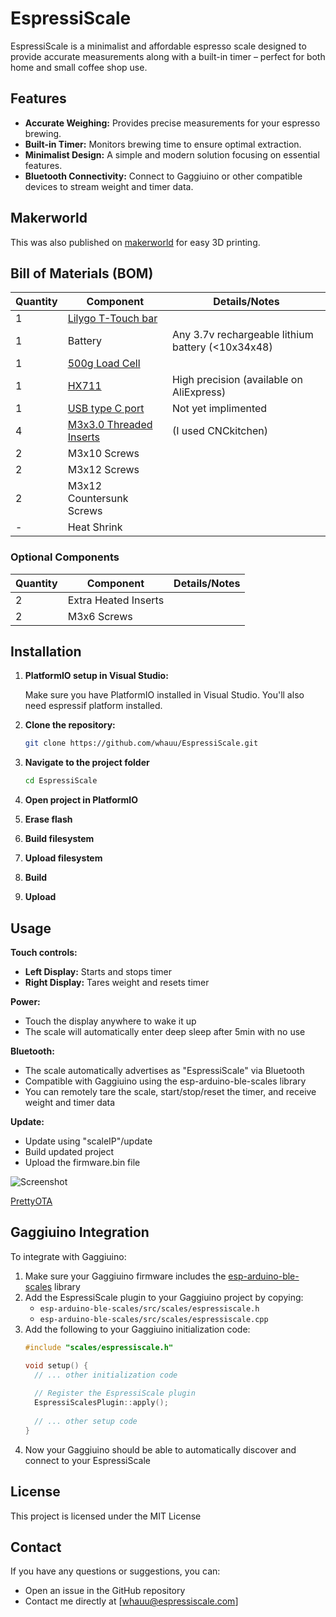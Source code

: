 # EspressiScale

EspressiScale is a minimalist and affordable espresso scale designed to provide accurate measurements along with a built-in timer – perfect for both home and small coffee shop use.

## Features

- **Accurate Weighing:** Provides precise measurements for your espresso brewing.
- **Built-in Timer:** Monitors brewing time to ensure optimal extraction.
- **Minimalist Design:** A simple and modern solution focusing on essential features.
- **Bluetooth Connectivity:** Connect to Gaggiuino or other compatible devices to stream weight and timer data.

## Makerworld
This was also published on [makerworld](https://makerworld.com/en/models/1212476-espressiscale-small-minimalist-espresso-scale#profileId-1227630) for easy 3D printing.

## Bill of Materials (BOM)

| Quantity | Component                   | Details/Notes                                      |
|----------|-----------------------------|----------------------------------------------------|
| 1        | [Lilygo T-Touch bar](https://lilygo.cc/products/t-touch-bar?variant=42880705102005)          |                                                    |
| 1        | Battery                     | Any 3.7v rechargeable lithium battery (<10x34x48)       |
| 1        | [500g Load Cell](https://www.aliexpress.com/item/1005006390450639.html?spm=a2g0o.productlist.main.1.140c3ad4i723T1&algo_pvid=c0719cfc-035d-4043-bfff-a19c34d26db9&algo_exp_id=c0719cfc-035d-4043-bfff-a19c34d26db9-0&pdp_ext_f=%7B%22order%22%3A%2214%22%2C%22eval%22%3A%221%22%7D&pdp_npi=4%40dis%21EUR%213.13%211.24%21%21%2124.03%219.53%21%40211b61bb17420425268903777eb948%2112000036996330117%21sea%21NO%210%21ABX&curPageLogUid=1wjYKMejCK7S&utparam-url=scene%3Asearch%7Cquery_from%3A)            |                                                    |
| 1        | [HX711](https://www.aliexpress.com/item/1005006293368575.html?spm=a2g0o.productlist.main.19.4b5474a6I3ualW&algo_pvid=8b13f76d-943b-4f75-8bf8-1741b29a8fbf&algo_exp_id=8b13f76d-943b-4f75-8bf8-1741b29a8fbf-9&pdp_ext_f=%7B%22order%22%3A%22487%22%2C%22eval%22%3A%221%22%7D&pdp_npi=4%40dis%21EUR%212.05%210.93%21%21%2115.75%217.18%21%40211b430817420419468811798eb8b9%2112000036639761167%21sea%21NO%210%21ABX&curPageLogUid=WayeqeRbhY4T&utparam-url=scene%3Asearch%7Cquery_from%3A)                     | High precision (available on AliExpress)           |
|1         | [USB type C port](https://a.aliexpress.com/_EyspPbK)             | Not yet implimented
| 4        | [M3x3.0 Threaded Inserts](https://cnckitchen.store/products/heat-set-insert-m3-x-3-short-version-100-pieces)     | (I used CNCkitchen)                                |
| 2        | M3x10 Screws                |                                                    |
| 2        | M3x12 Screws                |                                                    |
| 2        | M3x12 Countersunk Screws    |                                                    |
| -        | Heat Shrink                 |                                                    |

### Optional Components

| Quantity | Component                   | Details/Notes                                      |
|----------|-----------------------------|----------------------------------------------------|
| 2        | Extra Heated Inserts        |                                                    |
| 2        | M3x6 Screws                 |                                                    |



## Installation

1. **PlatformIO setup in Visual Studio:**

   Make sure you have PlatformIO installed in Visual Studio. You'll also need espressif platform installed.
   
3. **Clone the repository:**

   ```bash
   git clone https://github.com/whauu/EspressiScale.git

4. **Navigate to the project folder**

   ```bash
   cd EspressiScale

5. **Open project in PlatformIO**
   
6. **Erase flash**
   
7. **Build filesystem**
   
8. **Upload filesystem**
   
9. **Build**

10. **Upload**



## Usage
**Touch controls:**
- **Left Display:** Starts and stops timer
- **Right Display:** Tares weight and resets timer
  
**Power:**
  - Touch the display anywhere to wake it up
  - The scale will automatically enter deep sleep after 5min with no use

**Bluetooth:**
  - The scale automatically advertises as "EspressiScale" via Bluetooth
  - Compatible with Gaggiuino using the esp-arduino-ble-scales library
  - You can remotely tare the scale, start/stop/reset the timer, and receive weight and timer data

**Update:**
   - Update using "scaleIP"/update
   - Build updated project
   - Upload the firmware.bin file
     <p align="center">
<img src="https://github.com/user-attachments/assets/cd5b869b-26ec-4d18-aa3c-554c78ec7306" alt="Screenshot" />
</p>

[PrettyOTA](https://github.com/LostInCompilation/PrettyOTA.git)

## Gaggiuino Integration

To integrate with Gaggiuino:

1. Make sure your Gaggiuino firmware includes the [esp-arduino-ble-scales](https://github.com/kstam/esp-arduino-ble-scales) library
2. Add the EspressiScale plugin to your Gaggiuino project by copying:
   - `esp-arduino-ble-scales/src/scales/espressiscale.h`
   - `esp-arduino-ble-scales/src/scales/espressiscale.cpp`
3. Add the following to your Gaggiuino initialization code:
   ```cpp
   #include "scales/espressiscale.h"
   
   void setup() {
     // ... other initialization code
     
     // Register the EspressiScale plugin
     EspressiScalesPlugin::apply();
     
     // ... other setup code
   }
   ```
4. Now your Gaggiuino should be able to automatically discover and connect to your EspressiScale

## License
This project is licensed under the MIT License

## Contact
If you have any questions or suggestions, you can:
- Open an issue in the GitHub repository
- Contact me directly at [whauu@espressiscale.com]
